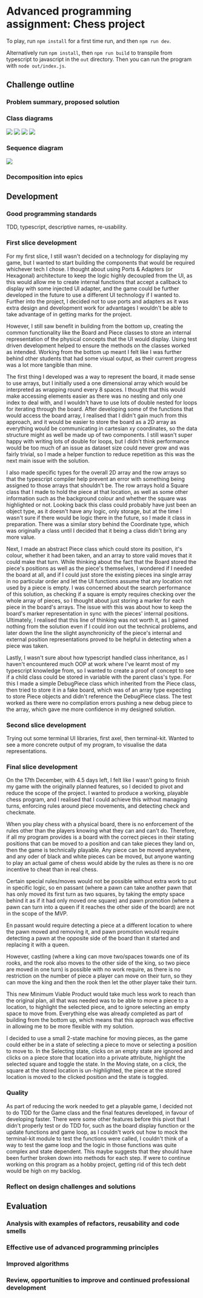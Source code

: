 # Advanced programming assignment: Chess project
To play, run `npm install` for a first time run, and then `npm run dev`.

Alternatively run `npm install`, then `npm run build` 
to transpile from typescript to javascript in the `out` directory. 
Then you can run the program with `node out/index.js`.

## Challenge outline

### Problem summary, proposed solution
### Class diagrams
![](docs/Game.svg)
![](docs/Square.svg)
![](docs/Piece.svg)
![](docs/Board.svg)
### Sequence diagram
![](docs/sequence-diagram.svg)
### Decomposition into epics

## Development
### Good programming standards
TDD, typescript, descriptive names, re-usability.

### First slice development
For my first slice, I still wasn't decided on a technology for displaying my game, but I wanted to start building the components that would be 
required whichever tech I chose. I thought about using Ports & Adapters (or Hexagonal) architecture to keep the logic highly decoupled from the UI, 
as this would allow me to create internal functions that accept a callback to display with some injected UI adapter, and the game could be further developed 
in the future to use a different UI technology if I wanted to. Further into the project, I decided not to use ports and adapters as it was extra design and 
development work for advantages I wouldn't be able to take advantage of in getting marks for the project.

However, I still saw benefit in building from the bottom up, creating the common functionality like the Board and Piece classes to store an internal 
representation of the physical concepts that the UI would display. Using test driven development helped to ensure the methods on the classes worked as 
intended. Working from the bottom up meant I felt like I was further behind other students that had some visual output, as their current progress was 
a lot more tangible than mine.

The first thing I developed was a way to represent the board, it made sense to use arrays, but I initially used a one dimensional array which would be 
interpreted as wrapping round every 8 spaces. I thought that this would make accessing elements easier as there was no nesting and only one index to deal with,
and I wouldn't have to use lots of double nested for loops for iterating through the board. After developing some of the functions that would access the 
board array, I realised that I didn't gain much from this approach, and it would be easier to store the board as a 2D array as everything would be communicating
in cartesian xy coordinates, so the data structure might as well be made up of two components. I still wasn't super happy with writing lots of double for loops,
but I didn't think performance would be too much of an issue as dataset size could never grow and was fairly trivial, so I made a helper function to reduce 
repetition as this was the next main issue with the solution.

I also made specific types for the overall 2D array and the row arrays so that the typescript compiler help prevent an error with something being assigned to 
those arrays that shouldn't be. The row arrays hold a Square class that I made to hold the piece at that location, as well as some other information such as the 
background colour and whether the square was highlighted or not. Looking back this class could probably have just been an object type, as it doesn't have any
logic, only storage, but at the time I wasn't sure if there would be logic there in the future, so I made it class in preparation. There was a similar story 
behind the Coordinate type, which was originally a class until I decided that it being a class didn't bring any more value.

Next, I made an abstract Piece class which could store its position, it's colour, whether it had been taken, and an array to store valid moves that it 
could make that turn. While thinking about the fact that the Board stored the piece's positions as well as the piece's themselves, I wondered if I needed the 
board at all, and if I could just store the existing pieces ina single array in no particular order and let the UI functions assume that any location not used 
by a piece is empty. I was concerned about the search performance of this solution, as checking if a square is empty requires checking over the whole array 
of pieces, so I thought about just storing a marker for each piece in the board's arrays. The issue with this was about how to keep the board's marker 
representation in sync with the pieces' internal positions. Ultimately, I realised that this line of thinking was not worth it, as I gained nothing from the 
solution even if I could iron out the technical problems, and later down the line the slight asynchronicity of the piece's internal and external position 
representations proved to be helpful in detecting when a piece was taken.

Lastly, I wasn't sure about how typescript handled class inheritance, as I haven't encountered much OOP at work where I've learnt most of my typescript 
knowledge from, so I wanted to create a proof of concept to see if a child class could be stored in variable with the parent class's type. For this I made 
a simple DebugPiece class which inherited from the Piece class, then tried to store it in a fake board, which was of an array type expecting to store 
Piece objects and didn't reference the DebugPiece class. The test worked as there were no compilation errors pushing a new debug piece to the array, which 
gave me more confidence in my designed solution.

### Second slice development
Trying out some terminal UI libraries, first axel, then terminal-kit. Wanted to see a more concrete output of my program, to visualise the data 
representations.

### Final slice development
On the 17th December, with 4.5 days left, I felt like I wasn't going to finish my game with the originally planned features, 
so I decided to pivot and reduce the scope of the project. I wanted to produce a working, playable chess program, 
and I realised that I could achieve this without managing turns, enforcing rules around piece movements, and detecting check and checkmate.

When you play chess with a physical board, there is no enforcement of the rules other than the players knowing what they can and can't do. 
Therefore, if all my program provides is a board with the correct pieces in their stating positions that can be moved to a position and 
can take pieces they land on, then the game is technically playable. Any piece can be moved anywhere, and any oder of black and white pieces can be moved, 
but anyone wanting to play an actual game of chess would abide by the rules as there is no ore incentive to cheat than in real chess.

Certain special rules/moves would not be possible without extra work to put in specific logic, so en passant 
(where a pawn can take another pawn that has only moved its first turn as two squares, 
by taking the empty space behind it as if it had only moved one square) and pawn promotion
(where a pawn can turn into a queen if it reaches the other side of the board) are not in the scope of the MVP. 

En passant would require detecting a piece at a different location to where the pawn moved and removing it, and pawn promotion would require 
detecting a pawn at the opposite side of the board than it started and replacing it with a queen.

However, castling (where a king can move two/spaces towards one of its rooks, and the rook also moves to the other side of the king, 
so two piece are moved in one turn) is possible with no work require, as there is no restriction on the number of piece a player can
move on their turn, so they can move the king and then the rook then let the other player take their turn.

This new Minimum Viable Product would take much less work to reach than the original plan, all that was needed was to be able to move 
a piece to a location, to highlight the selected piece, and to ignore selecting an empty space to move from. 
Everything else was already completed as part of building from the bottom up, 
which means that this approach was effective in allowing me to be more flexible with my solution.

I decided to use a small 2-state machine for moving pieces, as the game could either be in a state of selecting a piece to move or 
selecting a position to move to. In the Selecting state, clicks on an empty state are ignored and clicks on a piece store that location into 
a private attribute, highlight the selected square and toggle the state. In the Moving state, on a click, the square at the stored location is un-highlighted, 
the piece at the stored location is moved to the clicked position and the state is toggled.

### Quality
As part of reducing the work needed to get a playable game, I decided not to do TDD for the Game class and the final features developed, in favour of
developing faster. There were some other features before this pivot that I didn't properly test or do TDD for, such as the board display function or
the update functions and game loop, as I couldn't work out how to mock the terminal-kit module to test the functions were called, I couldn't think of a way
to test the game loop and the logic in those functions was quite complex and state dependent. This maybe suggests that they should have been further broken
down into methods for each step. If were to continue working on this program as a hobby project, getting rid of this tech debt would be high on my backlog.

### Reflect on design challenges and solutions

## Evaluation

### Analysis with examples of refactors, reusability and code smells
### Effective use of advanced programming principles
### Improved algorithms
### Review, opportunities to improve and continued professional development